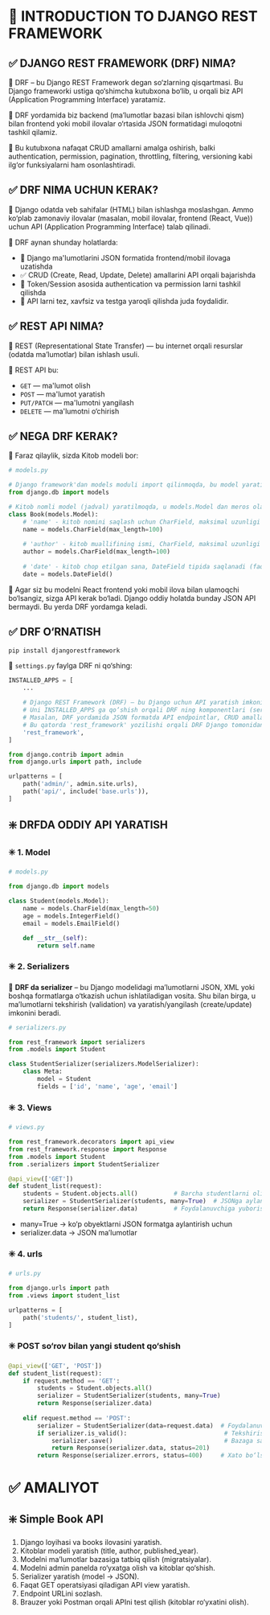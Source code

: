 # 🧩 INTRODUCTION TO DJANGO REST FRAMEWORK

## ✅ DJANGO REST FRAMEWORK (DRF) NIMA?

📌 DRF – bu Django REST Framework degan so‘zlarning qisqartmasi. Bu Django frameworki ustiga qo‘shimcha kutubxona bo‘lib, u orqali biz API (Application Programming Interface) yaratamiz.

📌 DRF yordamida biz backend (ma’lumotlar bazasi bilan ishlovchi qism) bilan frontend yoki mobil ilovalar o‘rtasida JSON formatidagi muloqotni tashkil qilamiz.

📌 Bu kutubxona nafaqat CRUD amallarni amalga oshirish, balki authentication, permission, pagination, throttling, filtering, versioning kabi ilg‘or funksiyalarni ham osonlashtiradi.


## ✅ DRF NIMA UCHUN KERAK?

📌 Django odatda veb sahifalar (HTML) bilan ishlashga moslashgan. Ammo ko‘plab zamonaviy ilovalar (masalan, mobil ilovalar, frontend (React, Vue)) uchun API (Application Programming Interface) talab qilinadi.


📌 DRF aynan shunday holatlarda:

- 🔁 Django ma'lumotlarini JSON formatida frontend/mobil ilovaga uzatishda
- ✅ CRUD (Create, Read, Update, Delete) amallarini API orqali bajarishda
- 🔐 Token/Session asosida authentication va permission larni tashkil qilishda
- 🧪 API larni tez, xavfsiz va testga yaroqli qilishda juda foydalidir.

## ✅ REST API NIMA?

📌 REST (Representational State Transfer) — bu internet orqali resurslar (odatda ma’lumotlar) bilan ishlash usuli.

📌 REST API bu:

- `GET` — ma'lumot olish
- `POST` — ma'lumot yaratish
- `PUT/PATCH` — ma'lumotni yangilash
- `DELETE` — ma'lumotni o‘chirish

## ✅ NEGA DRF KERAK?

📌 Faraz qilaylik, sizda Kitob modeli bor:

```python
# models.py

# Django framework'dan models moduli import qilinmoqda, bu model yaratish uchun kerak bo'ladi
from django.db import models

# Kitob nomli model (jadval) yaratilmoqda, u models.Model dan meros oladi
class Book(models.Model):
    # 'name' - kitob nomini saqlash uchun CharField, maksimal uzunligi 100 ta belgidan iborat
    name = models.CharField(max_length=100)
    
    # 'author' - kitob muallifining ismi, CharField, maksimal uzunligi 100 ta belgidan iborat
    author = models.CharField(max_length=100)
    
    # 'date' - kitob chop etilgan sana, DateField tipida saqlanadi (faqat sana, vaqt emas)
    date = models.DateField()
```

📌 Agar siz bu modelni React frontend yoki mobil ilova bilan ulamoqchi bo‘lsangiz, sizga API kerak bo‘ladi. Django oddiy holatda bunday JSON API bermaydi. Bu yerda DRF yordamga keladi.

## ✅ DRF O‘RNATISH

```shell
pip install djangorestframework  
```

📌 `settings.py` faylga DRF ni qo‘shing:

```python
INSTALLED_APPS = [
    ...
    
    # Django REST Framework (DRF) — bu Django uchun API yaratish imkonini beradigan kuchli kutubxona.
    # Uni INSTALLED_APPS ga qo‘shish orqali DRF ning komponentlari (serializers, views, permissions va h.k.) loyihada ishlay oladi.
    # Masalan, DRF yordamida JSON formatda API endpointlar, CRUD amallarini bajaruvchi class-based yoki function-based viewlar yozish mumkin.
    # Bu qatorda 'rest_framework' yozilishi orqali DRF Django tomonidan tan olinadi va ishga tushiriladi.
    'rest_framework',
]
```

```python
from django.contrib import admin
from django.urls import path, include

urlpatterns = [
    path('admin/', admin.site.urls),
    path('api/', include('base.urls')),
]
```

## ❇️ DRFDA ODDIY API YARATISH

### ✳️ 1. Model

```python
# models.py

from django.db import models

class Student(models.Model):
    name = models.CharField(max_length=50)
    age = models.IntegerField()
    email = models.EmailField()

    def __str__(self):
        return self.name
```

### ✳️ 2. Serializers

📌 **DRF da serializer** – bu Django modelidagi ma’lumotlarni JSON, XML yoki boshqa formatlarga o‘tkazish uchun ishlatiladigan vosita. Shu bilan birga, u ma’lumotlarni tekshirish (validation) va yaratish/yangilash (create/update) imkonini beradi. 

```python
# serializers.py

from rest_framework import serializers
from .models import Student

class StudentSerializer(serializers.ModelSerializer):
    class Meta:
        model = Student
        fields = ['id', 'name', 'age', 'email']
```

### ✳️ 3. Views

```python
# views.py

from rest_framework.decorators import api_view
from rest_framework.response import Response
from .models import Student
from .serializers import StudentSerializer

@api_view(['GET'])
def student_list(request):
    students = Student.objects.all()          # Barcha studentlarni olish
    serializer = StudentSerializer(students, many=True)  # JSONga aylantirish
    return Response(serializer.data)          # Foydalanuvchiga yuborish
```

- many=True → ko‘p obyektlarni JSON formatga aylantirish uchun
- serializer.data → JSON ma’lumotlar

### ✳️ 4. urls

```python
# urls.py

from django.urls import path
from .views import student_list

urlpatterns = [
    path('students/', student_list),
]
```

### ✳️ POST so‘rov bilan yangi student qo‘shish

```python
@api_view(['GET', 'POST'])
def student_list(request):
    if request.method == 'GET':
        students = Student.objects.all()
        serializer = StudentSerializer(students, many=True)
        return Response(serializer.data)
    
    elif request.method == 'POST':
        serializer = StudentSerializer(data=request.data)  # Foydalanuvchidan ma'lumot olish
        if serializer.is_valid():                           # Tekshirish
            serializer.save()                               # Bazaga saqlash
            return Response(serializer.data, status=201)
        return Response(serializer.errors, status=400)     # Xato bo‘lsa
```

# ✅ AMALIYOT

## ❇️ Simple Book API

1. Django loyihasi va books ilovasini yaratish.
2. Kitoblar modeli yaratish (title, author, published_year).
3. Modelni ma’lumotlar bazasiga tatbiq qilish (migratsiyalar).
4. Modelni admin panelda ro‘yxatga olish va kitoblar qo‘shish.
5. Serializer yaratish (model → JSON).
6. Faqat GET operatsiyasi qiladigan API view yaratish.
7. Endpoint URLini sozlash.
8. Brauzer yoki Postman orqali APIni test qilish (kitoblar ro‘yxatini olish).
